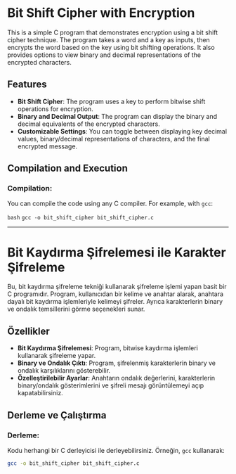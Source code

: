 # Bit Shift Cipher with Encryption

This is a simple C program that demonstrates encryption using a bit shift cipher technique. The program takes a word and a key as inputs, then encrypts the word based on the key using bit shifting operations. It also provides options to view binary and decimal representations of the encrypted characters.

## Features

- **Bit Shift Cipher**: The program uses a key to perform bitwise shift operations for encryption.
- **Binary and Decimal Output**: The program can display the binary and decimal equivalents of the encrypted characters.
- **Customizable Settings**: You can toggle between displaying key decimal values, binary/decimal representations of characters, and the final encrypted message.

## Compilation and Execution

### Compilation:
You can compile the code using any C compiler. For example, with `gcc`:

```bash```
```gcc -o bit_shift_cipher bit_shift_cipher.c```

--------------------------------------------------------------------------------------------------------------------------
# Bit Kaydırma Şifrelemesi ile Karakter Şifreleme

Bu, bit kaydırma şifreleme tekniği kullanarak şifreleme işlemi yapan basit bir C programıdır. Program, kullanıcıdan bir kelime ve anahtar alarak, anahtara dayalı bit kaydırma işlemleriyle kelimeyi şifreler. Ayrıca karakterlerin binary ve ondalık temsillerini görme seçenekleri sunar.

## Özellikler

- **Bit Kaydırma Şifrelemesi**: Program, bitwise kaydırma işlemleri kullanarak şifreleme yapar.
- **Binary ve Ondalık Çıktı**: Program, şifrelenmiş karakterlerin binary ve ondalık karşılıklarını gösterebilir.
- **Özelleştirilebilir Ayarlar**: Anahtarın ondalık değerlerini, karakterlerin binary/ondalık gösterimlerini ve şifreli mesajı görüntülemeyi açıp kapatabilirsiniz.

## Derleme ve Çalıştırma

### Derleme:
Kodu herhangi bir C derleyicisi ile derleyebilirsiniz. Örneğin, `gcc` kullanarak:

```bash
gcc -o bit_shift_cipher bit_shift_cipher.c
